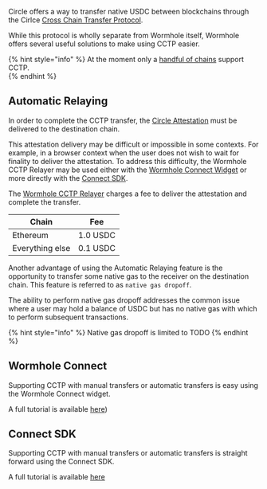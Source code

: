 
Circle offers a way to transfer native USDC between blockchains through the Cirlce [Cross Chain Transfer Protocol](https://www.circle.com/en/cross-chain-transfer-protocol).

While this protocol is wholly separate from Wormhole itself, Wormhole offers several useful solutions to make using CCTP easier.


{% hint style="info" %}
At the moment only a [handful of chains](https://developers.circle.com/stablecoins/docs/supported-domains) support CCTP.  
{% endhint %}


## Automatic Relaying

In order to complete the CCTP transfer, the [Circle Attestation](https://developers.circle.com/stablecoins/reference/getattestation) must be delivered to the destination chain. 

This attestation delivery may be difficult or impossible in some contexts. For example, in a browser context when the user does not wish to wait for finality to deliver the attestation.  To address this difficulty, the Wormhole CCTP Relayer may be used either with the [Wormhole Connect Widget](#wormhole-connect) or more directly with the [Connect SDK](#connect-sdk).

The [Wormhole CCTP Relayer](TODO) charges a fee to deliver the attestation and complete the transfer.

|Chain|Fee|
|---|---|
|Ethereum|1.0 USDC|
|Everything else|0.1 USDC|


Another advantage of using the Automatic Relaying feature is the opportunity to transfer some native gas to the receiver on the destination chain. This feature is referred to as `native gas dropoff`. 

The ability to perform native gas dropoff addresses the common issue where a user may hold a balance of USDC but has no native gas with which to perform subsequent transactions.

{% hint style="info" %}
Native gas dropoff is limited to TODO
{% endhint %}


<!-- TODO: explainer of how the CCTP relayer works -->

## Wormhole Connect 

Supporting CCTP with manual transfers or automatic transfers is easy using the Wormhole Connect widget.

A full tutorial is available [here](https://docs.wormhole.com/wormhole/quick-start/wh-connect))

## Connect SDK

Supporting CCTP with manual transfers or automatic transfers is straight forward using the Connect SDK.

A full tutorial is available [here](./sdk.md)
